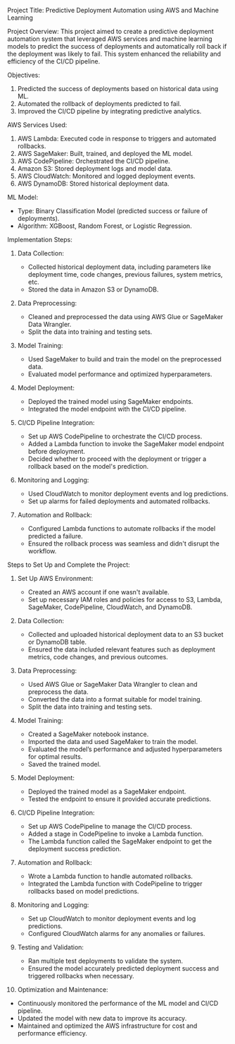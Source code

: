 Project Title: Predictive Deployment Automation using AWS and Machine Learning

Project Overview:
This project aimed to create a predictive deployment automation system that leveraged AWS services and machine learning models to predict the success of deployments and automatically roll back if the deployment was likely to fail. This system enhanced the reliability and efficiency of the CI/CD pipeline.

Objectives:
1. Predicted the success of deployments based on historical data using ML.
2. Automated the rollback of deployments predicted to fail.
3. Improved the CI/CD pipeline by integrating predictive analytics.

AWS Services Used:
1. AWS Lambda: Executed code in response to triggers and automated rollbacks.
2. AWS SageMaker: Built, trained, and deployed the ML model.
3. AWS CodePipeline: Orchestrated the CI/CD pipeline.
4. Amazon S3: Stored deployment logs and model data.
5. AWS CloudWatch: Monitored and logged deployment events.
6. AWS DynamoDB: Stored historical deployment data.

 ML Model:
- Type: Binary Classification Model (predicted success or failure of deployments).
- Algorithm: XGBoost, Random Forest, or Logistic Regression.

 Implementation Steps:

1. Data Collection:
   - Collected historical deployment data, including parameters like deployment time, code changes, previous failures, system metrics, etc.
   - Stored the data in Amazon S3 or DynamoDB.

2. Data Preprocessing:
   - Cleaned and preprocessed the data using AWS Glue or SageMaker Data Wrangler.
   - Split the data into training and testing sets.

3. Model Training:
   - Used SageMaker to build and train the model on the preprocessed data.
   - Evaluated model performance and optimized hyperparameters.

4. Model Deployment:
   - Deployed the trained model using SageMaker endpoints.
   - Integrated the model endpoint with the CI/CD pipeline.

5. CI/CD Pipeline Integration:
   - Set up AWS CodePipeline to orchestrate the CI/CD process.
   - Added a Lambda function to invoke the SageMaker model endpoint before deployment.
   - Decided whether to proceed with the deployment or trigger a rollback based on the model's prediction.

6. Monitoring and Logging:
   - Used CloudWatch to monitor deployment events and log predictions.
   - Set up alarms for failed deployments and automated rollbacks.

7. Automation and Rollback:
   - Configured Lambda functions to automate rollbacks if the model predicted a failure.
   - Ensured the rollback process was seamless and didn't disrupt the workflow.

 Steps to Set Up and Complete the Project:

1. Set Up AWS Environment:
   - Created an AWS account if one wasn't available.
   - Set up necessary IAM roles and policies for access to S3, Lambda, SageMaker, CodePipeline, CloudWatch, and DynamoDB.

2. Data Collection:
   - Collected and uploaded historical deployment data to an S3 bucket or DynamoDB table.
   - Ensured the data included relevant features such as deployment metrics, code changes, and previous outcomes.

3. Data Preprocessing:
   - Used AWS Glue or SageMaker Data Wrangler to clean and preprocess the data.
   - Converted the data into a format suitable for model training.
   - Split the data into training and testing sets.

4. Model Training:
   - Created a SageMaker notebook instance.
   - Imported the data and used SageMaker to train the model.
   - Evaluated the model’s performance and adjusted hyperparameters for optimal results.
   - Saved the trained model.

5. Model Deployment:
   - Deployed the trained model as a SageMaker endpoint.
   - Tested the endpoint to ensure it provided accurate predictions.

6. CI/CD Pipeline Integration:
   - Set up AWS CodePipeline to manage the CI/CD process.
   - Added a stage in CodePipeline to invoke a Lambda function.
   - The Lambda function called the SageMaker endpoint to get the deployment success prediction.

7. Automation and Rollback:
   - Wrote a Lambda function to handle automated rollbacks.
   - Integrated the Lambda function with CodePipeline to trigger rollbacks based on model predictions.

8. Monitoring and Logging:
   - Set up CloudWatch to monitor deployment events and log predictions.
   - Configured CloudWatch alarms for any anomalies or failures.

9. Testing and Validation:
   - Ran multiple test deployments to validate the system.
   - Ensured the model accurately predicted deployment success and triggered rollbacks when necessary.

10. Optimization and Maintenance:
   - Continuously monitored the performance of the ML model and CI/CD pipeline.
   - Updated the model with new data to improve its accuracy.
   - Maintained and optimized the AWS infrastructure for cost and performance efficiency.
